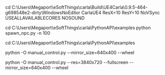 cd C:\Users\Megaport\eSoftThings\carla\Build\UE4Carla\0.9.5-464-g698548e2-dirty\WindowsNoEditor
CarlaUE4 ResX=10 ResY=10 NoVSync USEALLAVAILABLECORES NOSOUND


cd C:\Users\Megaport\eSoftThings\carla\PythonAPI\examples
python spawn_npc.py -n 100


cd C:\Users\Megaport\eSoftThings\carla\PythonAPI\examples

python -O manual_control.py --mirror_size=640x400 --wheel

python -O manual_control.py --res=3840x720 --fullscreen --mirror_size=640x400 --wheel